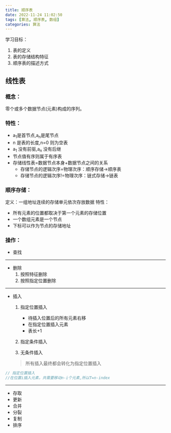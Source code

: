```yaml
---
title: 顺序表
date: 2022-11-24 11:02:50
tags: [算法, 顺序表, 数组]
categories: 算法
---
```


学习目标：

1. 表的定义
2. 表的存储结构特征
3. 顺序表的描述方式

## 线性表

### 概念：

零个或多个数据节点(元素)构成的序列。

### 特性：

- a<sub>1</sub>是首节点,a<sub>n</sub>是尾节点
- n 是表的长度,n=0 则为空表
- a<sub>1</sub> 没有前驱,a<sub>n</sub> 没有后继
- 节点值有序则属于有序表
- 存储线性表=数据节点本身+数据节点之间的关系
  - 存储节点的逻辑次序=物理次序：顺序存储->顺序表
  - 存储节点的逻辑次序!=物理次序：链式存储->链表

### 顺序存储：

定义：一组地址连续的存储单元依次存放数据
特性：

- 所有元素的位置都取决于第一个元素的存储位置
- 一个数组元素是一个节点
- 下标可以作为节点的存储地址

### 操作：

- 查找

---

- 删除
  1. 按照特征删除
  2. 按照指定位置删除

---

- 插入

  1. 指定位置插入

     - 待插入位置后的所有元素右移
     - 在指定位置插入元素
     - 表长+1

  2. 指定条件插入
  3. 无条件插入

  > 所有插入最终都会转化为指定位置插入

```go
// 指定位置插入
//在位置i插入元素，共需要移动n-i个元素,所以T=n-index
```

---

- 存取
- 更新
- 合并
- 分裂
- 复制
- 排序

